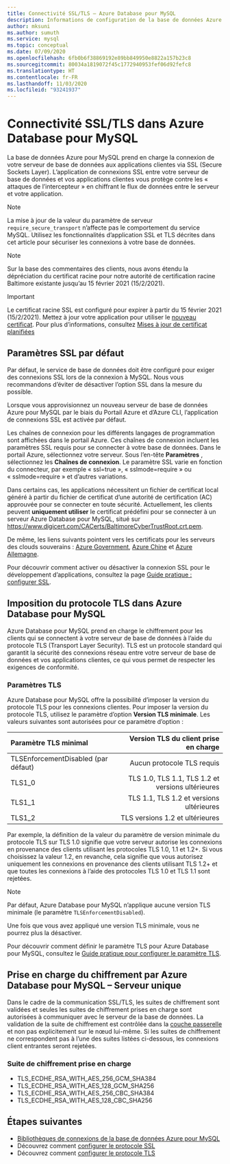 ```yaml
---
title: Connectivité SSL/TLS – Azure Database pour MySQL
description: Informations de configuration de la base de données Azure pour MySQL et des applications associées afin d’utiliser correctement les connexions SSL.
author: mksuni
ms.author: sumuth
ms.service: mysql
ms.topic: conceptual
ms.date: 07/09/2020
ms.openlocfilehash: 6fb0b6f38869192e89bb849950e8822a157b23c8
ms.sourcegitcommit: 80034a1819072f45c1772940953fef06d92fefc8
ms.translationtype: HT
ms.contentlocale: fr-FR
ms.lasthandoff: 11/03/2020
ms.locfileid: "93241937"
---
```

# <a name="ssltls-connectivity-in-azure-database-for-mysql"></a>Connectivité SSL/TLS dans Azure Database pour MySQL

La base de données Azure pour MySQL prend en charge la connexion de votre serveur de base de données aux applications clientes via SSL (Secure Sockets Layer). L’application de connexions SSL entre votre serveur de base de données et vos applications clientes vous protège contre les « attaques de l’intercepteur » en chiffrant le flux de données entre le serveur et votre application.

> [!NOTE]
> La mise à jour de la valeur du paramètre de serveur `require_secure_transport` n’affecte pas le comportement du service MySQL. Utilisez les fonctionnalités d’application SSL et TLS décrites dans cet article pour sécuriser les connexions à votre base de données.

>[!NOTE]
> Sur la base des commentaires des clients, nous avons étendu la dépréciation du certificat racine pour notre autorité de certification racine Baltimore existante jusqu’au 15 février 2021 (15/2/2021).

> [!IMPORTANT] 
> Le certificat racine SSL est configuré pour expirer à partir du 15 février 2021 (15/2/2021). Mettez à jour votre application pour utiliser le [nouveau certificat](https://cacerts.digicert.com/DigiCertGlobalRootG2.crt.pem). Pour plus d’informations, consultez [Mises à jour de certificat planifiées](concepts-certificate-rotation.md)

## <a name="ssl-default-settings"></a>Paramètres SSL par défaut

Par défaut, le service de base de données doit être configuré pour exiger des connexions SSL lors de la connexion à MySQL.  Nous vous recommandons d’éviter de désactiver l’option SSL dans la mesure du possible.

Lorsque vous approvisionnez un nouveau serveur de base de données Azure pour MySQL par le biais du Portail Azure et d’Azure CLI, l’application de connexions SSL est activée par défaut. 

Les chaînes de connexion pour les différents langages de programmation sont affichées dans le portail Azure. Ces chaînes de connexion incluent les paramètres SSL requis pour se connecter à votre base de données. Dans le portail Azure, sélectionnez votre serveur. Sous l’en-tête **Paramètres** , sélectionnez les **Chaînes de connexion**. Le paramètre SSL varie en fonction du connecteur, par exemple « ssl=true », « sslmode=require » ou « sslmode=require » et d’autres variations.

Dans certains cas, les applications nécessitent un fichier de certificat local généré à partir du fichier de certificat d’une autorité de certification (AC) approuvée pour se connecter en toute sécurité. Actuellement, les clients peuvent **uniquement utiliser** le certificat prédéfini pour se connecter à un serveur Azure Database pour MySQL, situé sur https://www.digicert.com/CACerts/BaltimoreCyberTrustRoot.crt.pem. 

De même, les liens suivants pointent vers les certificats pour les serveurs des clouds souverains : [Azure Government](https://www.digicert.com/CACerts/BaltimoreCyberTrustRoot.crt.pem), [Azure Chine](https://dl.cacerts.digicert.com/DigiCertGlobalRootCA.crt.pem) et [Azure Allemagne](https://www.d-trust.net/cgi-bin/D-TRUST_Root_Class_3_CA_2_2009.crt).

Pour découvrir comment activer ou désactiver la connexion SSL pour le développement d’applications, consultez la page [Guide pratique : configurer SSL](howto-configure-ssl.md).

## <a name="tls-enforcement-in-azure-database-for-mysql"></a>Imposition du protocole TLS dans Azure Database pour MySQL

Azure Database pour MySQL prend en charge le chiffrement pour les clients qui se connectent à votre serveur de base de données à l’aide du protocole TLS (Transport Layer Security). TLS est un protocole standard qui garantit la sécurité des connexions réseau entre votre serveur de base de données et vos applications clientes, ce qui vous permet de respecter les exigences de conformité.

### <a name="tls-settings"></a>Paramètres TLS

Azure Database pour MySQL offre la possibilité d’imposer la version du protocole TLS pour les connexions clientes. Pour imposer la version du protocole TLS, utilisez le paramètre d’option **Version TLS minimale**. Les valeurs suivantes sont autorisées pour ce paramètre d’option :

|  Paramètre TLS minimal             | Version TLS du client prise en charge                |
|:---------------------------------|-------------------------------------:|
| TLSEnforcementDisabled (par défaut) | Aucun protocole TLS requis                      |
| TLS1_0                           | TLS 1.0, TLS 1.1, TLS 1.2 et versions ultérieures           |
| TLS1_1                           | TLS 1.1, TLS 1.2 et versions ultérieures                   |
| TLS1_2                           | TLS versions 1.2 et ultérieures                     |


Par exemple, la définition de la valeur du paramètre de version minimale du protocole TLS sur TLS 1.0 signifie que votre serveur autorise les connexions en provenance des clients utilisant les protocoles TLS 1.0, 1.1 et 1.2+. Si vous choisissez la valeur 1.2, en revanche, cela signifie que vous autorisez uniquement les connexions en provenance des clients utilisant TLS 1.2+ et que toutes les connexions à l’aide des protocoles TLS 1.0 et TLS 1.1 sont rejetées.

> [!Note] 
> Par défaut, Azure Database pour MySQL n’applique aucune version TLS minimale (le paramètre `TLSEnforcementDisabled`).
>
> Une fois que vous avez appliqué une version TLS minimale, vous ne pourrez plus la désactiver.

Pour découvrir comment définir le paramètre TLS pour Azure Database pour MySQL, consultez le [Guide pratique pour configurer le paramètre TLS](howto-tls-configurations.md).

## <a name="cipher-support-by-azure-database-for-mysql-single-server"></a>Prise en charge du chiffrement par Azure Database pour MySQL – Serveur unique

Dans le cadre de la communication SSL/TLS, les suites de chiffrement sont validées et seules les suites de chiffrement prises en charge sont autorisées à communiquer avec le serveur de la base de données. La validation de la suite de chiffrement est contrôlée dans la [couche passerelle](concepts-connectivity-architecture.md#connectivity-architecture) et non pas explicitement sur le nœud lui-même. Si les suites de chiffrement ne correspondent pas à l’une des suites listées ci-dessous, les connexions client entrantes seront rejetées.

### <a name="cipher-suite-supported"></a>Suite de chiffrement prise en charge

*   TLS_ECDHE_RSA_WITH_AES_256_GCM_SHA384
*   TLS_ECDHE_RSA_WITH_AES_128_GCM_SHA256
*   TLS_ECDHE_RSA_WITH_AES_256_CBC_SHA384
*   TLS_ECDHE_RSA_WITH_AES_128_CBC_SHA256

## <a name="next-steps"></a>Étapes suivantes

- [Bibliothèques de connexions de la base de données Azure pour MySQL](concepts-connection-libraries.md)
- Découvrez comment [configurer le protocole SSL](howto-configure-ssl.md)
- Découvrez comment [configurer le protocole TLS](howto-tls-configurations.md)
